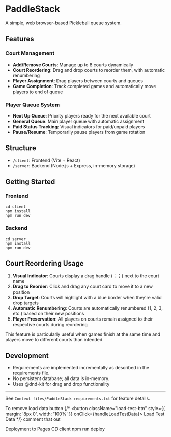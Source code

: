 # PaddleStack

A simple, web browser-based Pickleball queue system. 

## Features

### Court Management
- **Add/Remove Courts**: Manage up to 8 courts dynamically
- **Court Reordering**: Drag and drop courts to reorder them, with automatic renumbering
- **Player Assignment**: Drag players between courts and queues
- **Game Completion**: Track completed games and automatically move players to end of queue

### Player Queue System
- **Next Up Queue**: Priority players ready for the next available court
- **General Queue**: Main player queue with automatic assignment
- **Paid Status Tracking**: Visual indicators for paid/unpaid players
- **Pause/Resume**: Temporarily pause players from game rotation

## Structure
- `/client`: Frontend (Vite + React)
- `/server`: Backend (Node.js + Express, in-memory storage)

## Getting Started

### Frontend
```
cd client
npm install
npm run dev
```

### Backend
```
cd server
npm install
npm run dev
```

## Court Reordering Usage

1. **Visual Indicator**: Courts display a drag handle (⋮⋮) next to the court name
2. **Drag to Reorder**: Click and drag any court card to move it to a new position
3. **Drop Target**: Courts will highlight with a blue border when they're valid drop targets
4. **Automatic Renumbering**: Courts are automatically renumbered (1, 2, 3, etc.) based on their new positions
5. **Player Preservation**: All players on courts remain assigned to their respective courts during reordering

This feature is particularly useful when games finish at the same time and players move to different courts than intended.

## Development
- Requirements are implemented incrementally as described in the requirements file.
- No persistent database; all data is in-memory.
- Uses @dnd-kit for drag and drop functionality

---
See `Context files/PaddleStack requirements.txt` for feature details.

To remove load data button
{/* <button className="load-test-btn" style={{ margin: '8px 0', width: '100%' }} onClick={handleLoadTestData}>
        Load Test Data
      </button> 
        */} comment that out
        
Deployment to Pages
CD client
 npm run deploy